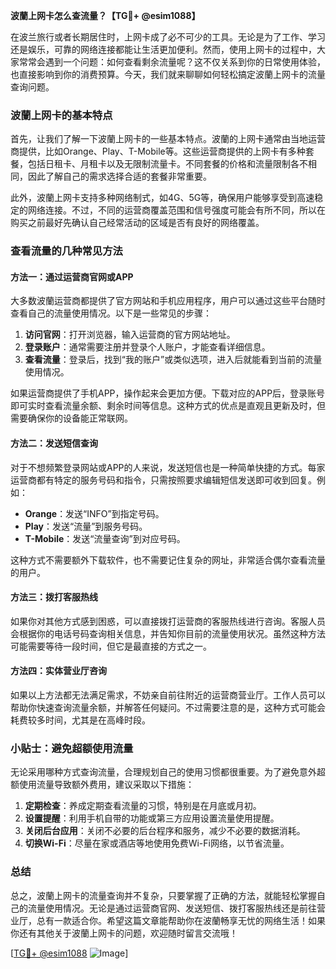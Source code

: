 **波蘭上网卡怎么查流量？【TG💪+ @esim1088】**

在波兰旅行或者长期居住时，上网卡成了必不可少的工具。无论是为了工作、学习还是娱乐，可靠的网络连接都能让生活更加便利。然而，使用上网卡的过程中，大家常常会遇到一个问题：如何查看剩余流量呢？这不仅关系到你的日常使用体验，也直接影响到你的消费预算。今天，我们就来聊聊如何轻松搞定波蘭上网卡的流量查询问题。

### 波蘭上网卡的基本特点

首先，让我们了解一下波蘭上网卡的一些基本特点。波蘭的上网卡通常由当地运营商提供，比如Orange、Play、T-Mobile等。这些运营商提供的上网卡有多种套餐，包括日租卡、月租卡以及无限制流量卡。不同套餐的价格和流量限制各不相同，因此了解自己的需求选择合适的套餐非常重要。

此外，波蘭上网卡支持多种网络制式，如4G、5G等，确保用户能够享受到高速稳定的网络连接。不过，不同的运营商覆盖范围和信号强度可能会有所不同，所以在购买之前最好先确认自己经常活动的区域是否有良好的网络覆盖。

### 查看流量的几种常见方法

#### 方法一：通过运营商官网或APP

大多数波蘭运营商都提供了官方网站和手机应用程序，用户可以通过这些平台随时查看自己的流量使用情况。以下是一些常见的步骤：

1. **访问官网**：打开浏览器，输入运营商的官方网站地址。
2. **登录账户**：通常需要注册并登录个人账户，才能查看详细信息。
3. **查看流量**：登录后，找到“我的账户”或类似选项，进入后就能看到当前的流量使用情况。

如果运营商提供了手机APP，操作起来会更加方便。下载对应的APP后，登录账号即可实时查看流量余额、剩余时间等信息。这种方式的优点是直观且更新及时，但需要确保你的设备能正常联网。

#### 方法二：发送短信查询

对于不想频繁登录网站或APP的人来说，发送短信也是一种简单快捷的方式。每家运营商都有特定的服务号码和指令，只需按照要求编辑短信发送即可收到回复。例如：

- **Orange**：发送“INFO”到指定号码。
- **Play**：发送“流量”到服务号码。
- **T-Mobile**：发送“流量查询”到对应号码。

这种方式不需要额外下载软件，也不需要记住复杂的网址，非常适合偶尔查看流量的用户。

#### 方法三：拨打客服热线

如果你对其他方式感到困惑，可以直接拨打运营商的客服热线进行咨询。客服人员会根据你的电话号码查询相关信息，并告知你目前的流量使用状况。虽然这种方法可能需要等待一段时间，但它是最直接的方式之一。

#### 方法四：实体营业厅咨询

如果以上方法都无法满足需求，不妨亲自前往附近的运营商营业厅。工作人员可以帮助你快速查询流量余额，并解答任何疑问。不过需要注意的是，这种方式可能会耗费较多时间，尤其是在高峰时段。

### 小贴士：避免超额使用流量

无论采用哪种方式查询流量，合理规划自己的使用习惯都很重要。为了避免意外超额使用流量导致额外费用，建议采取以下措施：

1. **定期检查**：养成定期查看流量的习惯，特别是在月底或月初。
2. **设置提醒**：利用手机自带的功能或第三方应用设置流量使用提醒。
3. **关闭后台应用**：关闭不必要的后台程序和服务，减少不必要的数据消耗。
4. **切换Wi-Fi**：尽量在家或酒店等地使用免费Wi-Fi网络，以节省流量。

### 总结

总之，波蘭上网卡的流量查询并不复杂，只要掌握了正确的方法，就能轻松掌握自己的流量使用情况。无论是通过运营商官网、发送短信、拨打客服热线还是前往营业厅，总有一款适合你。希望这篇文章能帮助你在波蘭畅享无忧的网络生活！如果你还有其他关于波蘭上网卡的问题，欢迎随时留言交流哦！

[[TG💪+ @esim1088](https://t.me/s/esim1088) ![Image](https://i.postimg.cc/4NQfJmqS/Snipaste-2025-05-13-00-14-12.png)]